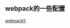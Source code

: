 ## webpack的一些配置
[webpack5](https://github.com/junfengshow/demo-webpack/tree/master/webpack501#README.md)
